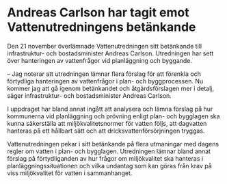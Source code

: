 # Andreas Carlson har tagit emot Vattenutredningens betänkande

Den 21 november överlämnade Vattenutredningen sitt betänkande till infrastruktur- och bostadsminister Andreas Carlson. Utredningen har sett över hanteringen av vattenfrågor vid planläggning och byggande.

– Jag noterar att utredningen lämnar flera förslag för att förenkla och förtydliga hanteringen av vattenfrågor i plan- och byggprocessen. Nu kommer jag att gå igenom betänkandet och åtgärdsförslagen mer i detalj, säger infrastruktur- och bostadsminister Andreas Carlson.

I uppdraget har bland annat ingått att analysera och lämna förslag på hur kommunerna vid planläggning och prövning enligt plan- och bygglagen ska kunna säkerställa att miljökvalitetsnormer för vatten följs, att dagvatten hanteras på ett hållbart sätt och att dricksvattenförsörjningen tryggas.

Vattenutredningen pekar i sitt betänkande på flera utmaningar med dagens regler om vatten i plan- och bygglagen. Utredningen lämnar bland annat förslag på förtydliganden av hur frågor om miljökvalitet ska hanteras i planläggningssituationen och vilka undantag som kan göras från krav på viss miljökvalitet för vatten i sammanhanget.
